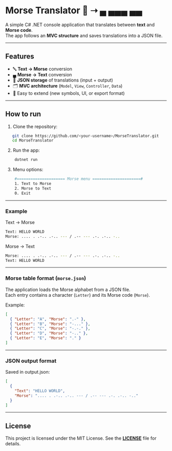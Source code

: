 # Morse Translator 🔡 ➝ ▄ ▄▄▄ ▄▄

A simple C# .NET console application that translates between **text** and **Morse code**.  
The app follows an **MVC structure** and saves translations into a JSON file.  

---

## Features
- 🔤 **Text → Morse** conversion
- ▄ **Morse → Text** conversion
- 📂 **JSON storage** of translations (input + output)
- 🗂 **MVC architecture** (`Model`, `View`, `Controller`, `Data`)
- 🎯 Easy to extend (new symbols, UI, or export format)

---

## How to run
1. Clone the repository:
```bash
   git clone https://github.com/<your-username>/MorseTranslator.git
   cd MorseTranslator
```
2. Run the app:
```bash
    dotnet run
```
3. Menu options:
```bash
    #===================== Morse menu =====================#
    1. Text to Morse
    2. Morse to Text
    0. Exit
 ```

---

### Example
Text → Morse
```bash
Text: HELLO WORLD
Morse: .... . .-.. .-.. --- / .-- --- .-. .-.. -..
```
Morse → Text
```bash
Morse: .... . .-.. .-.. --- / .-- --- .-. .-.. -..
Text: HELLO WORLD
```

--- 

### Morse table format (`morse.json`)
The application loads the Morse alphabet from a JSON file.  
Each entry contains a character (`Letter`) and its Morse code (`Morse`).  

Example:
```json
[
  { "Letter": "A", "Morse": ".-" },
  { "Letter": "B", "Morse": "-..." },
  { "Letter": "C", "Morse": "-.-." },
  { "Letter": "D", "Morse": "-.." },
  { "Letter": "E", "Morse": "." }
]
```

--- 

### JSON output format
Saved in output.json:
```json
[
  {
    "Text": "HELLO WORLD",
    "Morse": ".... . .-.. .-.. --- / .-- --- .-. .-.. -.."
  }
]
```

---

## License
This project is licensed under the MIT License.
See the [**LICENSE**](./LICENSE) file for details.
